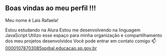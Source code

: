 ## Boas vindas ao meu perfil !!!
Meu nome é Lais Rafaela!

Estou estudando na Alura
Estou me desenvolvendo na linguagem JavaScript
Utilizo esse espaço para minha organização e compartilhamento dos meu projetos desenvolvidos
Você pode entrar em contato comigo 📫
00001078703085sp@al.educacao.sp.gov.br
